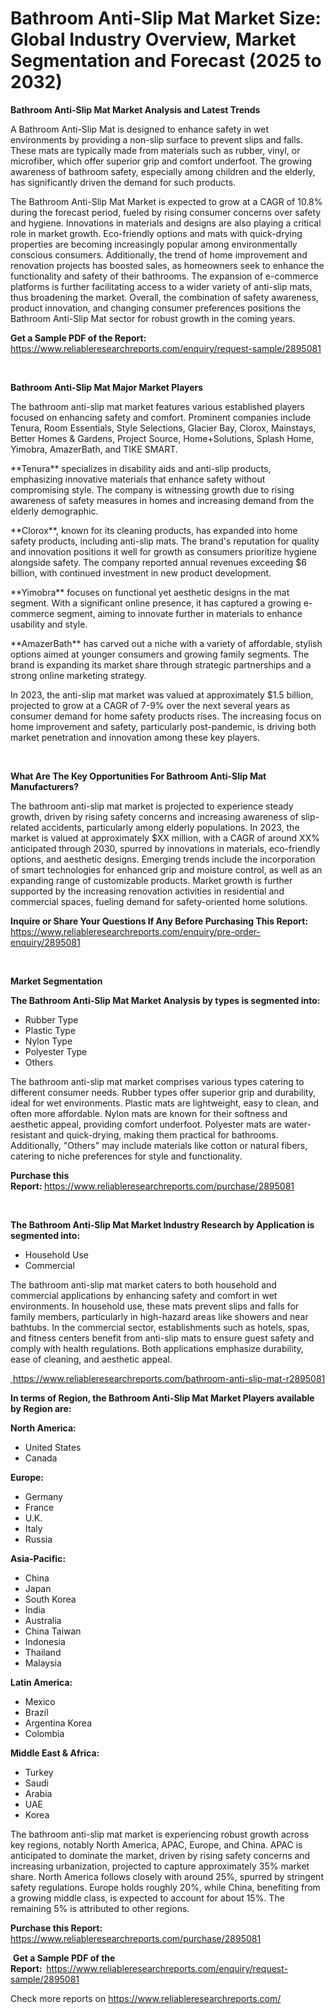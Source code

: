 <p><h1>Bathroom Anti-Slip Mat Market Size: Global Industry Overview, Market Segmentation and Forecast (2025 to 2032)</h1></p><p><strong>Bathroom Anti-Slip Mat Market Analysis and Latest Trends</strong></p>
<p><p>A Bathroom Anti-Slip Mat is designed to enhance safety in wet environments by providing a non-slip surface to prevent slips and falls. These mats are typically made from materials such as rubber, vinyl, or microfiber, which offer superior grip and comfort underfoot. The growing awareness of bathroom safety, especially among children and the elderly, has significantly driven the demand for such products.</p><p>The Bathroom Anti-Slip Mat Market is expected to grow at a CAGR of 10.8% during the forecast period, fueled by rising consumer concerns over safety and hygiene. Innovations in materials and designs are also playing a critical role in market growth. Eco-friendly options and mats with quick-drying properties are becoming increasingly popular among environmentally conscious consumers. Additionally, the trend of home improvement and renovation projects has boosted sales, as homeowners seek to enhance the functionality and safety of their bathrooms. The expansion of e-commerce platforms is further facilitating access to a wider variety of anti-slip mats, thus broadening the market. Overall, the combination of safety awareness, product innovation, and changing consumer preferences positions the Bathroom Anti-Slip Mat sector for robust growth in the coming years.</p></p>
<p><strong>Get a Sample PDF of the Report:&nbsp;</strong> <a href="https://www.reliableresearchreports.com/enquiry/request-sample/2895081?utm_campaign=3070&utm_medium=2&utm_source=Github&utm_content=ia&utm_term=15032025&utm_id=bathroom-anti-slip-mat">https://www.reliableresearchreports.com/enquiry/request-sample/2895081</a></p>
<p>&nbsp;</p>
<p><strong>Bathroom Anti-Slip Mat Major Market Players</strong></p>
<p><p>The bathroom anti-slip mat market features various established players focused on enhancing safety and comfort. Prominent companies include Tenura, Room Essentials, Style Selections, Glacier Bay, Clorox, Mainstays, Better Homes & Gardens, Project Source, Home+Solutions, Splash Home, Yimobra, AmazerBath, and TIKE SMART.</p><p>**Tenura** specializes in disability aids and anti-slip products, emphasizing innovative materials that enhance safety without compromising style. The company is witnessing growth due to rising awareness of safety measures in homes and increasing demand from the elderly demographic.</p><p>**Clorox**, known for its cleaning products, has expanded into home safety products, including anti-slip mats. The brand's reputation for quality and innovation positions it well for growth as consumers prioritize hygiene alongside safety. The company reported annual revenues exceeding $6 billion, with continued investment in new product development.</p><p>**Yimobra** focuses on functional yet aesthetic designs in the mat segment. With a significant online presence, it has captured a growing e-commerce segment, aiming to innovate further in materials to enhance usability and style. </p><p>**AmazerBath** has carved out a niche with a variety of affordable, stylish options aimed at younger consumers and growing family segments. The brand is expanding its market share through strategic partnerships and a strong online marketing strategy. </p><p>In 2023, the anti-slip mat market was valued at approximately $1.5 billion, projected to grow at a CAGR of 7-9% over the next several years as consumer demand for home safety products rises. The increasing focus on home improvement and safety, particularly post-pandemic, is driving both market penetration and innovation among these key players.</p></p>
<p>&nbsp;</p>
<p><strong>What Are The Key Opportunities For Bathroom Anti-Slip Mat Manufacturers?</strong></p>
<p><p>The bathroom anti-slip mat market is projected to experience steady growth, driven by rising safety concerns and increasing awareness of slip-related accidents, particularly among elderly populations. In 2023, the market is valued at approximately $XX million, with a CAGR of around XX% anticipated through 2030, spurred by innovations in materials, eco-friendly options, and aesthetic designs. Emerging trends include the incorporation of smart technologies for enhanced grip and moisture control, as well as an expanding range of customizable products. Market growth is further supported by the increasing renovation activities in residential and commercial spaces, fueling demand for safety-oriented home solutions.</p></p>
<p><strong>Inquire or Share Your Questions If Any Before Purchasing This Report:</strong> <a href="https://www.reliableresearchreports.com/enquiry/pre-order-enquiry/2895081?utm_campaign=3070&utm_medium=2&utm_source=Github&utm_content=ia&utm_term=15032025&utm_id=bathroom-anti-slip-mat">https://www.reliableresearchreports.com/enquiry/pre-order-enquiry/2895081</a></p>
<p>&nbsp;</p>
<p><strong>Market Segmentation</strong></p>
<p><strong>The Bathroom Anti-Slip Mat Market Analysis by types is segmented into:</strong></p>
<p><ul><li>Rubber Type</li><li>Plastic Type</li><li>Nylon Type</li><li>Polyester Type</li><li>Others</li></ul></p>
<p><p>The bathroom anti-slip mat market comprises various types catering to different consumer needs. Rubber types offer superior grip and durability, ideal for wet environments. Plastic mats are lightweight, easy to clean, and often more affordable. Nylon mats are known for their softness and aesthetic appeal, providing comfort underfoot. Polyester mats are water-resistant and quick-drying, making them practical for bathrooms. Additionally, "Others" may include materials like cotton or natural fibers, catering to niche preferences for style and functionality.</p></p>
<p><strong>Purchase this Report:&nbsp;</strong><a href="https://www.reliableresearchreports.com/purchase/2895081?utm_campaign=3070&utm_medium=2&utm_source=Github&utm_content=ia&utm_term=15032025&utm_id=bathroom-anti-slip-mat">https://www.reliableresearchreports.com/purchase/2895081</a></p>
<p>&nbsp;</p>
<p><strong>The Bathroom Anti-Slip Mat Market Industry Research by Application is segmented into:</strong></p>
<p><ul><li>Household Use</li><li>Commercial</li></ul></p>
<p><p>The bathroom anti-slip mat market caters to both household and commercial applications by enhancing safety and comfort in wet environments. In household use, these mats prevent slips and falls for family members, particularly in high-hazard areas like showers and near bathtubs. In the commercial sector, establishments such as hotels, spas, and fitness centers benefit from anti-slip mats to ensure guest safety and comply with health regulations. Both applications emphasize durability, ease of cleaning, and aesthetic appeal.</p></p>
<p><a href="https://www.reliableresearchreports.com/bathroom-anti-slip-mat-r2895081?utm_campaign=3070&utm_medium=2&utm_source=Github&utm_content=ia&utm_term=15032025&utm_id=bathroom-anti-slip-mat">&nbsp;https://www.reliableresearchreports.com/bathroom-anti-slip-mat-r2895081</a></p>
<p><strong>In terms of Region, the Bathroom Anti-Slip Mat Market Players available by Region are:</strong></p>
<p>
    <p> <strong> North America: </strong>
        <ul>
            <li>United States</li>
            <li>Canada</li>
        </ul>
        </p> 
    <p> <strong> Europe: </strong>
        <ul>
            <li>Germany</li>
            <li>France</li>
            <li>U.K.</li>
            <li>Italy</li>
            <li>Russia</li>
        </ul>
        </p> 
    <p> <strong> Asia-Pacific: </strong>
        <ul>
            <li>China</li>
            <li>Japan</li>
            <li>South Korea</li>
            <li>India</li>
            <li>Australia</li>
            <li>China Taiwan</li>
            <li>Indonesia</li>
            <li>Thailand</li>
            <li>Malaysia</li>
        </ul>
        </p> 
    <p> <strong> Latin America: </strong>
        <ul>
            <li>Mexico</li>
            <li>Brazil</li>
            <li>Argentina Korea</li>
            <li>Colombia</li>
        </ul>
        </p> 
    <p> <strong> Middle East & Africa: </strong>
        <ul>
            <li>Turkey</li>
            <li>Saudi</li>
            <li>Arabia</li>
            <li>UAE</li>
            <li>Korea</li>
        </ul>
    </p>
    </p>
<p><p>The bathroom anti-slip mat market is experiencing robust growth across key regions, notably North America, APAC, Europe, and China. APAC is anticipated to dominate the market, driven by rising safety concerns and increasing urbanization, projected to capture approximately 35% market share. North America follows closely with around 25%, spurred by stringent safety regulations. Europe holds roughly 20%, while China, benefiting from a growing middle class, is expected to account for about 15%. The remaining 5% is attributed to other regions.</p></p>
<p><strong>Purchase this Report: </strong><a href="https://www.reliableresearchreports.com/purchase/2895081?utm_campaign=3070&utm_medium=2&utm_source=Github&utm_content=ia&utm_term=15032025&utm_id=bathroom-anti-slip-mat">https://www.reliableresearchreports.com/purchase/2895081</a></p>
<p>&nbsp;<strong>Get a Sample PDF of the Report:&nbsp;&nbsp;</strong><a href="https://www.reliableresearchreports.com/enquiry/request-sample/2895081?utm_campaign=3070&utm_medium=2&utm_source=Github&utm_content=ia&utm_term=15032025&utm_id=bathroom-anti-slip-mat">https://www.reliableresearchreports.com/enquiry/request-sample/2895081</a></p>
<p><strong></strong></p>
<p>Check more reports on <a href="https://www.reliableresearchreports.com/?utm_campaign=3070&utm_medium=2&utm_source=Github&utm_content=ia&utm_term=15032025&utm_id=bathroom-anti-slip-mat">https://www.reliableresearchreports.com/</a></p>
